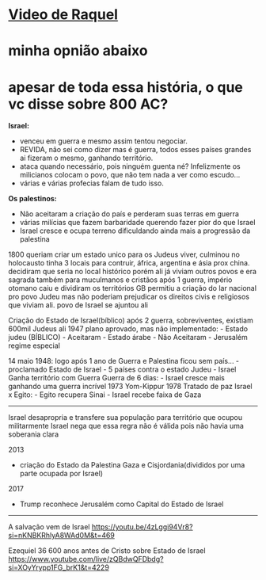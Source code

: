 # [Video de Raquel](https://youtu.be/t7LVfD8Rd5g?si=r-zbzqMi5TBDp7_7)

# minha opnião abaixo
# apesar de toda essa história, o que vc disse sobre 800 AC?
**Israel:**
- venceu em guerra e mesmo assim tentou negociar.
- REVIDA, não sei como dizer mas é guerra, todos esses países grandes ai fizeram o mesmo, ganhando território.
- ataca quando necessário, pois ninguém guenta né? Infelizmente os milicianos colocam o povo,
que não tem nada a ver como escudo...
- várias e várias profecias falam de tudo isso. 

**Os palestinos:**
- Não aceitaram a criação do país e perderam suas terras em guerra
- várias milícias que fazem barbaridade querendo fazer pior do que Israel
- Israel cresce e ocupa terreno dificuldando ainda mais a progressão da palestina



1800 queriam criar um estado unico para os Judeus viver, culminou no holocausto
tinha 3 locais para contruir, áfrica, argentina e ásia prox china.
decidiram que seria no local histórico porém ali já viviam outros povos e era sagrada também para muculmanos e cristãos
após 1 guerra, império otomano caiu e dividiram os territórios
GB permitiu a criação do lar nacional pro povo Judeu
mas não poderiam prejudicar os direitos civis e religiosos que viviam ali.
povo de Israel se ajuntou ali

Criação do Estado de Israel(bíblico)
após 2 guerra, sobreviventes, existiam 600mil Judeus ali
1947 plano aprovado, mas não implementado:
    - Estado judeu (BÍBLICO) - Aceitaram
    - Estado árabe - Não Aceitaram
    - Jerusalém regime especial

14 maio 1948: logo após 1 ano de Guerra e Palestina ficou sem país...
    - proclamado Estado de Israel
    - 5 países contra o estado Judeu
    - Israel Ganha território com Guerra
Guerra de 6 dias:
    - Israel cresce mais ganhando uma guerra incrível
1973 Yom-Kippur
1978 Tratado de paz Israel x Egito:
    - Egito recupera Sinai
    - Israel recebe faixa de Gaza

---

Israel desapropria e transfere sua população para território que ocupou militarmente
Israel nega que essa regra não é válida pois não havia uma soberania clara

2013
- criação do Estado da Palestina
Gaza e Cisjordania(divididos por uma parte ocupada por Israel)


2017
- Trump reconhece Jerusalém como Capital do Estado de Israel


---

A salvação vem de Israel
https://youtu.be/4zLggi94Vr8?si=nKNBKRhlyA8WAd0M&t=469

Ezequiel 36 600 anos antes de Cristo sobre Estado de Israel
https://www.youtube.com/live/zQBdwQFDbdg?si=XOyYrypp1FG_brK1&t=4229



